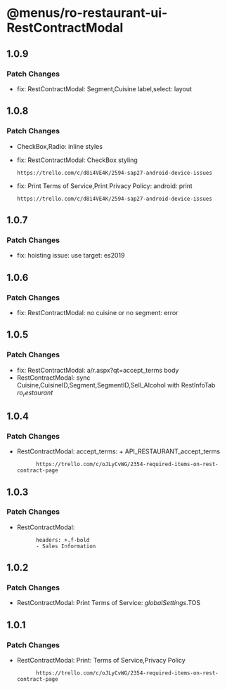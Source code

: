 # @menus/ro-restaurant-ui-RestContractModal

## 1.0.9

### Patch Changes

- fix: RestContractModal: Segment,Cuisine label,select: layout

## 1.0.8

### Patch Changes

- CheckBox,Radio: inline styles
- fix: RestContractModal: CheckBox styling

      https://trello.com/c/d8i4VE4K/2594-sap27-android-device-issues

- fix: Print Terms of Service,Print Privacy Policy: android: print

      https://trello.com/c/d8i4VE4K/2594-sap27-android-device-issues

## 1.0.7

### Patch Changes

- fix: hoisting issue: use target: es2019

## 1.0.6

### Patch Changes

- fix: RestContractModal: no cuisine or no segment: error

## 1.0.5

### Patch Changes

- fix: RestContractModal: a/r.aspx?qt=accept_terms body
- RestContractModal: sync Cuisine,CuisineID,Segment,SegmentID,Sell_Alcohol with RestInfoTab $ro_restaurant$

## 1.0.4

### Patch Changes

- RestContractModal: accept_terms: + API_RESTAURANT_accept_terms

      	    https://trello.com/c/oJLyCvWG/2354-required-items-on-rest-contract-page

## 1.0.3

### Patch Changes

- RestContractModal:

      	    headers: +.f-bold
      	    - Sales Information

## 1.0.2

### Patch Changes

- RestContractModal: Print Terms of Service: $globalSettings$.TOS

## 1.0.1

### Patch Changes

- RestContractModal: Print: Terms of Service,Privacy Policy

      	    https://trello.com/c/oJLyCvWG/2354-required-items-on-rest-contract-page
